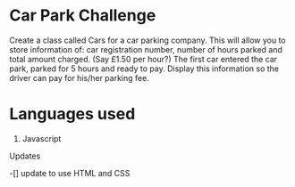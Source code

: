 # Car Park Challenge


Create a class called Cars for a car parking company.
This will allow you to store information of: 
car registration number, number of hours parked and total amount charged. (Say £1.50 per hour?)
The first car entered the car park, parked for 5 hours and ready to pay. 
Display this information so the driver can pay for his/her parking fee.

# Languages used 

1. Javascript

Updates

-[] update to use HTML and CSS
